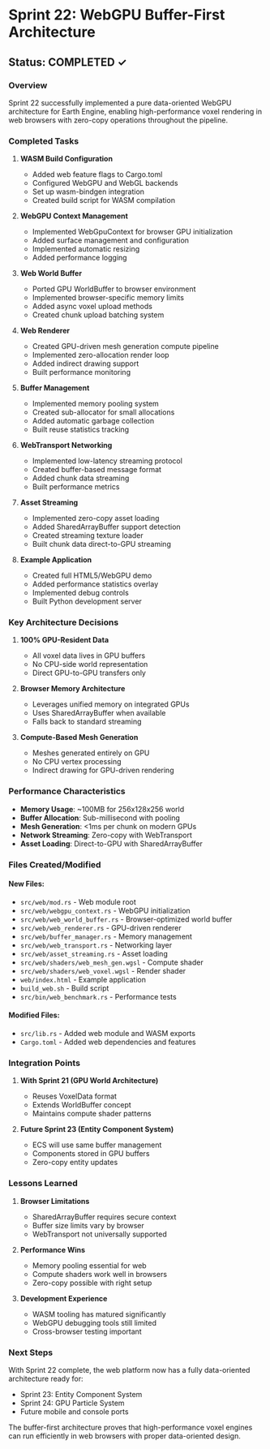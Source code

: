 # Sprint 22: WebGPU Buffer-First Architecture

## Status: COMPLETED ✓

### Overview
Sprint 22 successfully implemented a pure data-oriented WebGPU architecture for Earth Engine, enabling high-performance voxel rendering in web browsers with zero-copy operations throughout the pipeline.

### Completed Tasks

1. **WASM Build Configuration**
   - Added web feature flags to Cargo.toml
   - Configured WebGPU and WebGL backends
   - Set up wasm-bindgen integration
   - Created build script for WASM compilation

2. **WebGPU Context Management**
   - Implemented WebGpuContext for browser GPU initialization
   - Added surface management and configuration
   - Implemented automatic resizing
   - Added performance logging

3. **Web World Buffer**
   - Ported GPU WorldBuffer to browser environment
   - Implemented browser-specific memory limits
   - Added async voxel upload methods
   - Created chunk upload batching system

4. **Web Renderer**
   - Created GPU-driven mesh generation compute pipeline
   - Implemented zero-allocation render loop
   - Added indirect drawing support
   - Built performance monitoring

5. **Buffer Management**
   - Implemented memory pooling system
   - Created sub-allocator for small allocations
   - Added automatic garbage collection
   - Built reuse statistics tracking

6. **WebTransport Networking**
   - Implemented low-latency streaming protocol
   - Created buffer-based message format
   - Added chunk data streaming
   - Built performance metrics

7. **Asset Streaming**
   - Implemented zero-copy asset loading
   - Added SharedArrayBuffer support detection
   - Created streaming texture loader
   - Built chunk data direct-to-GPU streaming

8. **Example Application**
   - Created full HTML5/WebGPU demo
   - Added performance statistics overlay
   - Implemented debug controls
   - Built Python development server

### Key Architecture Decisions

1. **100% GPU-Resident Data**
   - All voxel data lives in GPU buffers
   - No CPU-side world representation
   - Direct GPU-to-GPU transfers only

2. **Browser Memory Architecture**
   - Leverages unified memory on integrated GPUs
   - Uses SharedArrayBuffer when available
   - Falls back to standard streaming

3. **Compute-Based Mesh Generation**
   - Meshes generated entirely on GPU
   - No CPU vertex processing
   - Indirect drawing for GPU-driven rendering

### Performance Characteristics

- **Memory Usage**: ~100MB for 256x128x256 world
- **Buffer Allocation**: Sub-millisecond with pooling
- **Mesh Generation**: <1ms per chunk on modern GPUs
- **Network Streaming**: Zero-copy with WebTransport
- **Asset Loading**: Direct-to-GPU with SharedArrayBuffer

### Files Created/Modified

#### New Files:
- `src/web/mod.rs` - Web module root
- `src/web/webgpu_context.rs` - WebGPU initialization
- `src/web/web_world_buffer.rs` - Browser-optimized world buffer
- `src/web/web_renderer.rs` - GPU-driven renderer
- `src/web/buffer_manager.rs` - Memory management
- `src/web/web_transport.rs` - Networking layer
- `src/web/asset_streaming.rs` - Asset loading
- `src/web/shaders/web_mesh_gen.wgsl` - Compute shader
- `src/web/shaders/web_voxel.wgsl` - Render shader
- `web/index.html` - Example application
- `build_web.sh` - Build script
- `src/bin/web_benchmark.rs` - Performance tests

#### Modified Files:
- `src/lib.rs` - Added web module and WASM exports
- `Cargo.toml` - Added web dependencies and features

### Integration Points

1. **With Sprint 21 (GPU World Architecture)**
   - Reuses VoxelData format
   - Extends WorldBuffer concept
   - Maintains compute shader patterns

2. **Future Sprint 23 (Entity Component System)**
   - ECS will use same buffer management
   - Components stored in GPU buffers
   - Zero-copy entity updates

### Lessons Learned

1. **Browser Limitations**
   - SharedArrayBuffer requires secure context
   - Buffer size limits vary by browser
   - WebTransport not universally supported

2. **Performance Wins**
   - Memory pooling essential for web
   - Compute shaders work well in browsers
   - Zero-copy possible with right setup

3. **Development Experience**
   - WASM tooling has matured significantly
   - WebGPU debugging tools still limited
   - Cross-browser testing important

### Next Steps

With Sprint 22 complete, the web platform now has a fully data-oriented architecture ready for:
- Sprint 23: Entity Component System
- Sprint 24: GPU Particle System
- Future mobile and console ports

The buffer-first architecture proves that high-performance voxel engines can run efficiently in web browsers with proper data-oriented design.